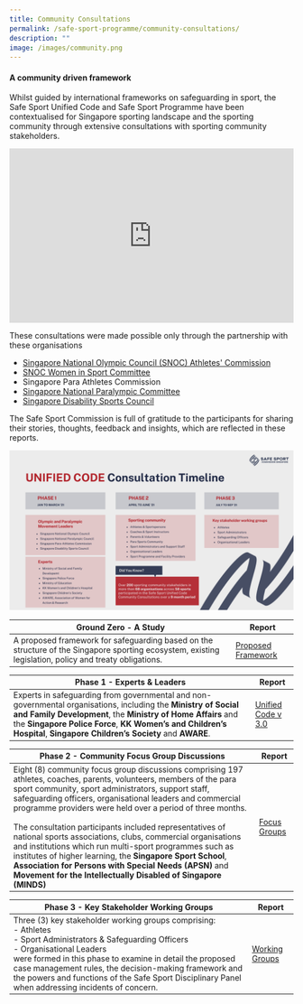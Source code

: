 ```yaml
---
title: Community Consultations
permalink: /safe-sport-programme/community-consultations/
description: ""
image: /images/community.png
---
```

#### A community driven framework


Whilst guided by international frameworks on safeguarding in sport, the Safe Sport Unified Code and Safe Sport Programme have been contextualised for Singapore sporting landscape and the sporting community through extensive consultations with sporting community stakeholders. 

<div class="videoWrapper"><style>
	.videoWrapper {
		position: relative;
		padding-bottom: 56.25%; /* 16:9 */
		padding-top: 25px;
		height: 0;
	}
	.videoWrapper iframe {
		position: absolute;
		top: 0;
		left: 0;
		width: 100%;
		height: 100%;
	}
	</style>
	
<iframe src="https://player.vimeo.com/video/648987858?h=5f9a89c757&amp;app_id=122963" width="640" height="360" frameborder="0" allow="autoplay; fullscreen; picture-in-picture"></iframe>
 </div>

These consultations were made possible only through the partnership with these organisations

* [Singapore National Olympic Council (SNOC) Athletes' Commission](https://www.singaporeolympics.com/about-snoc/snoc-athletes-commission/)
* [SNOC Women in Sport Committee](https://www.singaporeolympics.com/snoc-women-in-sport-committee/)
* Singapore Para Athletes Commission
* [Singapore National Paralympic Committee](https://www.snpc.org.sg/about/)
* [Singapore Disability Sports Council](https://sdsc.org.sg/about-us/)

The Safe Sport Commission is full of gratitude to the participants for sharing their stories, thoughts, feedback and insights, which are reflected in these reports.

![Alt text for image on Isomer site](/images/consult%20timeline.png)




| **Ground Zero - A Study** | Report | 
| -------- | -------- | 
| A proposed framework for safeguarding based on the structure of the Singapore sporting ecosystem, existing legislation, policy and treaty obligations.| [Proposed Framework ](/files/a%20safe%20sport%20framework%20for%20singapore%20(sc).pdf) |


| **Phase 1 - Experts &amp; Leaders** | Report | 
| -------- | -------- | 
| Experts in safeguarding from governmental and non-governmental organisations, including the **Ministry of Social and Family Development**, the **Ministry of Home Affairs** and the **Singapore Police Force**, **KK Women’s and Children’s Hospital**, **Singapore Children’s Society** and **AWARE**. | [Unified Code v 3.0](/files/community-consultations/Safe%20Sport%20Unified%20Code.pdf) | 


| **Phase 2 - Community Focus Group Discussions** | Report | 
| -------- | -------- | 
| Eight (8) community focus group discussions comprising 197 athletes, coaches, parents, volunteers, members of the para sport community, sport administrators, support staff, safeguarding officers, organisational leaders and commercial programme providers were held over a period of three months. <br><br>The consultation participants included representatives of national sports associations, clubs, commercial organisations and institutions which run multi-sport programmes such as institutes of higher learning, the **Singapore Sport School**, **Association for Persons with Special Needs (APSN)** and **Movement for the Intellectually Disabled of Singapore (MINDS)**  | [ Focus Groups](/files/community-consultations/Community%20Consultation%20Interim%20Report.pdf) | 


| **Phase 3 - Key Stakeholder Working Groups** | Report | 
| -------- | -------- | 
| Three (3) key stakeholder working groups comprising:<br>- Athletes <br> - Sport Administrators &amp; Safeguarding Officers <br> - Organisational Leaders<br> were formed in this  phase to examine in detail the proposed case management rules, the decision-making framework and the powers and functions of the Safe Sport Disciplinary Panel when addressing incidents of concern.  | [Working Groups](/files/community-consultations/Phase%203%20Safe%20Sport%20Unified%20Community%20Consultations%20Final%20Report_updated.pdf)
